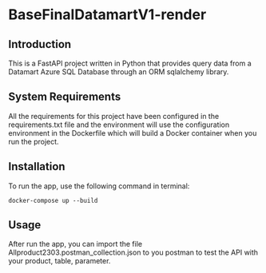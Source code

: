 # BaseFinalDatamartV1-render
## Introduction

This is a FastAPI project written in Python that provides query data from a Datamart Azure SQL Database through an ORM sqlalchemy library.

## System Requirements

All the requirements for this project have been configured in the requirements.txt file and the environment will use the configuration environment in the Dockerfile which will build a Docker container when you run the project.

## Installation

To run the app, use the following command in terminal:

`docker-compose up --build`

## Usage

After run the app, you can import the file Allproduct2303.postman_collection.json to you postman to test the API with your product, table, parameter.
